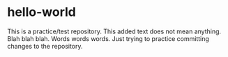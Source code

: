 # hello-world
This is a practice/test repository.
This added text does not mean anything.
Blah blah blah.
Words words words.
Just trying to practice committing changes to the repository.

